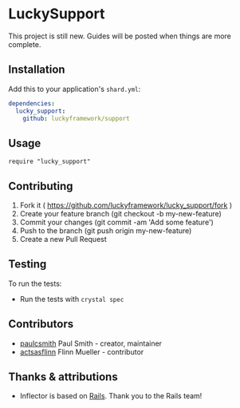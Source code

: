 # LuckySupport

This project is still new. Guides will be posted when things are more complete.

## Installation

Add this to your application's `shard.yml`:

```yaml
dependencies:
  lucky_support:
    github: luckyframework/support
```

## Usage

```crystal
require "lucky_support"
```

## Contributing

1. Fork it ( https://github.com/luckyframework/lucky_support/fork )
2. Create your feature branch (git checkout -b my-new-feature)
3. Commit your changes (git commit -am 'Add some feature')
4. Push to the branch (git push origin my-new-feature)
5. Create a new Pull Request

## Testing

To run the tests:
* Run the tests with `crystal spec`

## Contributors

- [paulcsmith](https://github.com/paulcsmith) Paul Smith - creator, maintainer
- [actsasflinn](https://github.com/actsasflinn) Flinn Mueller - contributor

## Thanks & attributions

* Inflector is based on [Rails](https://github.com/rails/rails). Thank you to the Rails team!
